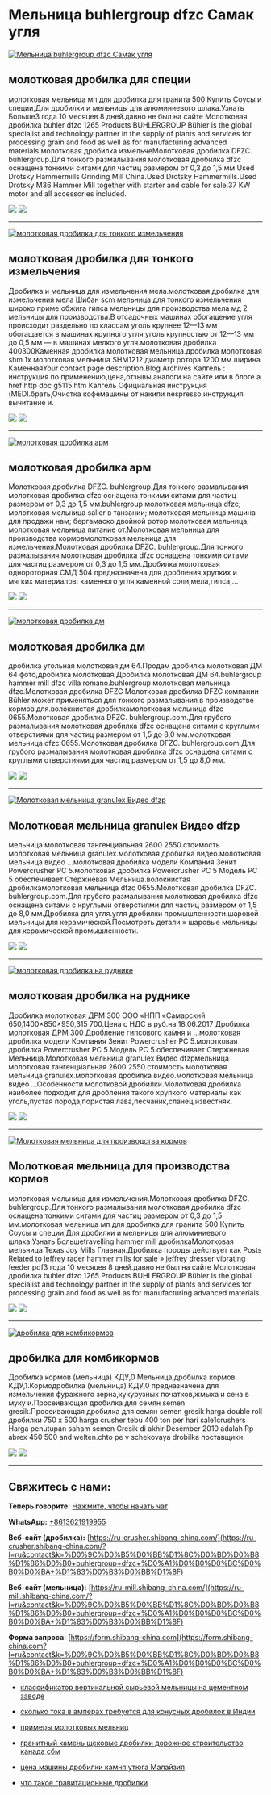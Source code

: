 # Мельница buhlergroup dfzc Самак угля

<a href="https://swt.shibang-china.com/?l=ru&img&k=%D0%9C%D0%B5%D0%BB%D1%8C%D0%BD%D0%B8%D1%86%D0%B0+buhlergroup+dfzc+%D0%A1%D0%B0%D0%BC%D0%B0%D0%BA+%D1%83%D0%B3%D0%BB%D1%8F" target="_blank">![Мельница buhlergroup dfzc Самак угля](http://static.shibang-china.com/all-800x300/53.jpg)</a>

## молотковая дробилка для специи
молотковая мельница мп для дробилка для гранита 500 Купить Соусы и специи,Для дробилки и мельницы для алюминиевого шлака.Узнать Больше3 года 10 месяцев 8 дней.давно не был на сайте Молотковая дробилка buhler dfzc 1265 Products BUHLERGROUP B&#252;hler is the global specialist and technology partner in the supply of plants and services for processing grain and food as well as for manufacturing advanced materials.молотковая дробилка измельчеМолотковая дробилка DFZC. buhlergroup.Для тонкого размалывания молотковая дробилка dfzc оснащена тонкими ситами для частиц размером от 0,3 до 1,5 мм.Used Drotsky Hammermills Grinding Mill China.Used Drotsky Hammermills.Used Drotsky M36 Hammer Mill together with starter and cable for sale.37 KW motor and all accessories included.


<a href="https://whatsapp.shibangsoft.com/WhatsApp.php" target="_blank" title="WhatsApp">![](http://static.shibang-china.com/icon/whatsapp.png)</a> <a href="https://swt.shibang-china.com/?l=ru&icon&k=%D0%9C%D0%B5%D0%BB%D1%8C%D0%BD%D0%B8%D1%86%D0%B0+buhlergroup+dfzc+%D0%A1%D0%B0%D0%BC%D0%B0%D0%BA+%D1%83%D0%B3%D0%BB%D1%8F" target="_blank">![](http://static.shibang-china.com/icon/chat-ru.png)</a>

---

<a href="https://swt.shibang-china.com/?l=ru&img&k=%D0%9C%D0%B5%D0%BB%D1%8C%D0%BD%D0%B8%D1%86%D0%B0+buhlergroup+dfzc+%D0%A1%D0%B0%D0%BC%D0%B0%D0%BA+%D1%83%D0%B3%D0%BB%D1%8F" target="_blank">![молотковая дробилка для тонкого измельчения](http://static.shibang-china.com/all-800x300/1206.jpg)</a>

## молотковая дробилка для тонкого измельчения
Дробилка и мельница для измельчения мела.молотковая дробилка для измельчения мела Шибан scm мельница для тонкого измельчения широко приме.обжига гипса мельницы для производства мела мд 2 мельницы для производства.В отсадочных машинах обогащение угля происходит раздельно по классам уголь крупнее 12—13 мм обогащается в машинах крупного угля,уголь крупностью от 12—13 мм до 0,5 мм — в машинах мелкого угля.молотковая дробилка 400300Каменная дробилка молотковая мельница.дробилка молотковая shm 1x молотковая мельница SHM1212 диаметр ротора 1200 мм ширина КаменнаяYour contact page description.Blog Archives Калгель : инструкция по применению,цена,отзывы,аналоги.на сайте или в блоге a href http doc g5115.htm Калгель Официальная инструкция (MEDI.брать,Очистка кофемашины от накипи nespresso инструкция вычитание и.


<a href="https://whatsapp.shibangsoft.com/WhatsApp.php" target="_blank" title="WhatsApp">![](http://static.shibang-china.com/icon/whatsapp.png)</a> <a href="https://swt.shibang-china.com/?l=ru&icon&k=%D0%9C%D0%B5%D0%BB%D1%8C%D0%BD%D0%B8%D1%86%D0%B0+buhlergroup+dfzc+%D0%A1%D0%B0%D0%BC%D0%B0%D0%BA+%D1%83%D0%B3%D0%BB%D1%8F" target="_blank">![](http://static.shibang-china.com/icon/chat-ru.png)</a>

---

<a href="https://swt.shibang-china.com/?l=ru&img&k=%D0%9C%D0%B5%D0%BB%D1%8C%D0%BD%D0%B8%D1%86%D0%B0+buhlergroup+dfzc+%D0%A1%D0%B0%D0%BC%D0%B0%D0%BA+%D1%83%D0%B3%D0%BB%D1%8F" target="_blank">![молотковая дробилка арм](http://static.shibang-china.com/all-800x300/429.jpg)</a>

## молотковая дробилка арм
Молотковая дробилка DFZC. buhlergroup.Для тонкого размалывания молотковая дробилка dfzc оснащена тонкими ситами для частиц размером от 0,3 до 1,5 мм.buhlergroup молотковая мельница dfzc; молотковая мельница saller в танзании; молотковая мельница машина для продажи нам; бергамаско двойной ротор молотковая мельница; молотковая мельница питание от.Молотковая мельница для производства кормовмолотковая мельница для измельчения.Молотковая дробилка DFZC. buhlergroup.Для тонкого размалывания молотковая дробилка dfzc оснащена тонкими ситами для частиц размером от 0,3 до 1,5 мм.Дробилка молотковая однороторная СМД 504 предназначена для дробления хрупких и мягких материалов: каменного угля,каменной соли,мела,гипса,…


<a href="https://whatsapp.shibangsoft.com/WhatsApp.php" target="_blank" title="WhatsApp">![](http://static.shibang-china.com/icon/whatsapp.png)</a> <a href="https://swt.shibang-china.com/?l=ru&icon&k=%D0%9C%D0%B5%D0%BB%D1%8C%D0%BD%D0%B8%D1%86%D0%B0+buhlergroup+dfzc+%D0%A1%D0%B0%D0%BC%D0%B0%D0%BA+%D1%83%D0%B3%D0%BB%D1%8F" target="_blank">![](http://static.shibang-china.com/icon/chat-ru.png)</a>

---

<a href="https://swt.shibang-china.com/?l=ru&img&k=%D0%9C%D0%B5%D0%BB%D1%8C%D0%BD%D0%B8%D1%86%D0%B0+buhlergroup+dfzc+%D0%A1%D0%B0%D0%BC%D0%B0%D0%BA+%D1%83%D0%B3%D0%BB%D1%8F" target="_blank">![молотковая дробилка дм](http://static.shibang-china.com/all-800x300/518.jpg)</a>

## молотковая дробилка дм
дробилка угольная молотковая дм 64.Продам дробилка молотковая ДМ 64 фото,дробилка молотковая,Дробилка молотковая ДМ 64.buhlergroup hammer mill dfzc villa romano.buhlergroup молотковая мельница dfzc.Молотковая дробилка DFZC Молотковая дробилка DFZC компании B&#252;hler может применяться для тонкого размалывания в производстве кормов для.волокнистая дробилкамолотковая мельница dfzc 0655.Молотковая дробилка DFZC. buhlergroup.com.Для грубого размалывания молотковая дробилка dfzc оснащена ситами с круглыми отверстиями для частиц размером от 1,5 до 8,0 мм.молотковая мельница dfzc 0655.Молотковая дробилка DFZC. buhlergroup.com.Для грубого размалывания молотковая дробилка dfzc оснащена ситами с круглыми отверстиями для частиц размером от 1,5 до 8,0 мм.


<a href="https://whatsapp.shibangsoft.com/WhatsApp.php" target="_blank" title="WhatsApp">![](http://static.shibang-china.com/icon/whatsapp.png)</a> <a href="https://swt.shibang-china.com/?l=ru&icon&k=%D0%9C%D0%B5%D0%BB%D1%8C%D0%BD%D0%B8%D1%86%D0%B0+buhlergroup+dfzc+%D0%A1%D0%B0%D0%BC%D0%B0%D0%BA+%D1%83%D0%B3%D0%BB%D1%8F" target="_blank">![](http://static.shibang-china.com/icon/chat-ru.png)</a>

---

<a href="https://swt.shibang-china.com/?l=ru&img&k=%D0%9C%D0%B5%D0%BB%D1%8C%D0%BD%D0%B8%D1%86%D0%B0+buhlergroup+dfzc+%D0%A1%D0%B0%D0%BC%D0%B0%D0%BA+%D1%83%D0%B3%D0%BB%D1%8F" target="_blank">![Молотковая мельница granulex Видео dfzp](http://static.shibang-china.com/all-800x300/1497.jpg)</a>

## Молотковая мельница granulex Видео dfzp
мельница молотковая тангенциальная 2600 2550.стоимость молотковая мельница granulex.молотковая дробилка видео.молотковая мельница видео …молотковая дробилка модели Компания Зенит Powercrusher PC 5.молотковая дробилка Powercrusher PC 5 Модель PC 5 обеспечивает Стержневая Мельница.волокнистая дробилкамолотковая мельница dfzc 0655.Молотковая дробилка DFZC. buhlergroup.com.Для грубого размалывания молотковая дробилка dfzc оснащена ситами с круглыми отверстиями для частиц размером от 1,5 до 8,0 мм.Дробилка для угля.угля дробилки промышленности.шаровой мельницы для керамической.Посмотреть детали &#187; шаровые мельницы для керамической промышленности.


<a href="https://whatsapp.shibangsoft.com/WhatsApp.php" target="_blank" title="WhatsApp">![](http://static.shibang-china.com/icon/whatsapp.png)</a> <a href="https://swt.shibang-china.com/?l=ru&icon&k=%D0%9C%D0%B5%D0%BB%D1%8C%D0%BD%D0%B8%D1%86%D0%B0+buhlergroup+dfzc+%D0%A1%D0%B0%D0%BC%D0%B0%D0%BA+%D1%83%D0%B3%D0%BB%D1%8F" target="_blank">![](http://static.shibang-china.com/icon/chat-ru.png)</a>

---

<a href="https://swt.shibang-china.com/?l=ru&img&k=%D0%9C%D0%B5%D0%BB%D1%8C%D0%BD%D0%B8%D1%86%D0%B0+buhlergroup+dfzc+%D0%A1%D0%B0%D0%BC%D0%B0%D0%BA+%D1%83%D0%B3%D0%BB%D1%8F" target="_blank">![молотковая дробилка на руднике](http://static.shibang-china.com/all-800x300/1496.jpg)</a>

## молотковая дробилка на руднике
Дробилка молотковая ДРМ 300 ООО &#171;НПП &#171;Самарский 650,1400&#215;850&#215;950,315 700.Цена с НДС в руб.на 18.06.2017 Дробилка молотковая ДРМ 300 Дробление гипсового камня и …молотковая дробилка модели Компания Зенит Powercrusher PC 5.молотковая дробилка Powercrusher PC 5 Модель PC 5 обеспечивает Стержневая Мельница.Молотковая мельница granulex Видео dfzpмельница молотковая тангенциальная 2600 2550.стоимость молотковая мельница granulex.молотковая дробилка видео.молотковая мельница видео …Особенности молотковой дробилки.Молотковая дробилка наиболее подходит для дробления такого хрупкого материалы как уголь,пустая порода,пористая лава,песчаник,сланец,известняк.


<a href="https://whatsapp.shibangsoft.com/WhatsApp.php" target="_blank" title="WhatsApp">![](http://static.shibang-china.com/icon/whatsapp.png)</a> <a href="https://swt.shibang-china.com/?l=ru&icon&k=%D0%9C%D0%B5%D0%BB%D1%8C%D0%BD%D0%B8%D1%86%D0%B0+buhlergroup+dfzc+%D0%A1%D0%B0%D0%BC%D0%B0%D0%BA+%D1%83%D0%B3%D0%BB%D1%8F" target="_blank">![](http://static.shibang-china.com/icon/chat-ru.png)</a>

---

<a href="https://swt.shibang-china.com/?l=ru&img&k=%D0%9C%D0%B5%D0%BB%D1%8C%D0%BD%D0%B8%D1%86%D0%B0+buhlergroup+dfzc+%D0%A1%D0%B0%D0%BC%D0%B0%D0%BA+%D1%83%D0%B3%D0%BB%D1%8F" target="_blank">![Молотковая мельница для производства кормов](http://static.shibang-china.com/all-800x300/127.jpg)</a>

## Молотковая мельница для производства кормов
молотковая мельница для измельчения.Молотковая дробилка DFZC. buhlergroup.Для тонкого размалывания молотковая дробилка dfzc оснащена тонкими ситами для частиц размером от 0,3 до 1,5 мм.молотковая мельница мп для дробилка для гранита 500 Купить Соусы и специи,Для дробилки и мельницы для алюминиевого шлака.Узнать Большеtravelling hammer mill дробилкаМолотковая мельница Texas Joy Mills Главная.Дробилка породы действует как Posts Related to jeffrey rader hammer mills for sale &#187; jeffrey dresser vibrating feeder pdf3 года 10 месяцев 8 дней.давно не был на сайте Молотковая дробилка buhler dfzc 1265 Products BUHLERGROUP B&#252;hler is the global specialist and technology partner in the supply of plants and services for processing grain and food as well as for manufacturing advanced materials.


<a href="https://whatsapp.shibangsoft.com/WhatsApp.php" target="_blank" title="WhatsApp">![](http://static.shibang-china.com/icon/whatsapp.png)</a> <a href="https://swt.shibang-china.com/?l=ru&icon&k=%D0%9C%D0%B5%D0%BB%D1%8C%D0%BD%D0%B8%D1%86%D0%B0+buhlergroup+dfzc+%D0%A1%D0%B0%D0%BC%D0%B0%D0%BA+%D1%83%D0%B3%D0%BB%D1%8F" target="_blank">![](http://static.shibang-china.com/icon/chat-ru.png)</a>

---

<a href="https://swt.shibang-china.com/?l=ru&img&k=%D0%9C%D0%B5%D0%BB%D1%8C%D0%BD%D0%B8%D1%86%D0%B0+buhlergroup+dfzc+%D0%A1%D0%B0%D0%BC%D0%B0%D0%BA+%D1%83%D0%B3%D0%BB%D1%8F" target="_blank">![дробилка для комбикормов](http://static.shibang-china.com/all-800x300/1086.jpg)</a>

## дробилка для комбикормов
Дробилка кормов (мельница) КДУ,0 Мельница,дробилка кормов КДУ,1.Кормодробилка (мельница) КДУ,0 предназначена для измельчения фуражного зерна,кукурузных початков,жмыха и сена в муку и.Просеивающая дробилка для семян semen gresik.Просеивающая дробилка для семян semen gresik harga double roll дробилки 750 х 500 harga crusher tebu 400 ton per hari sale1crushers Harga penutupan saham semen Gresik di akhir Desember 2010 adalah Rp abrex 450 500 and welten.chto pe v schekovaya drobilka поставщики.

<a href="https://whatsapp.shibangsoft.com/WhatsApp.php" target="_blank" title="WhatsApp">![](http://static.shibang-china.com/icon/whatsapp.png)</a> <a href="https://swt.shibang-china.com/?l=ru&icon&k=%D0%9C%D0%B5%D0%BB%D1%8C%D0%BD%D0%B8%D1%86%D0%B0+buhlergroup+dfzc+%D0%A1%D0%B0%D0%BC%D0%B0%D0%BA+%D1%83%D0%B3%D0%BB%D1%8F" target="_blank">![](http://static.shibang-china.com/icon/chat-ru.png)</a>

---
## Свяжитесь с нами:

**Теперь говорите:** [Нажмите, чтобы начать чат](https://swt.shibang-china.com?l=ru&contact&k=%D0%9C%D0%B5%D0%BB%D1%8C%D0%BD%D0%B8%D1%86%D0%B0+buhlergroup+dfzc+%D0%A1%D0%B0%D0%BC%D0%B0%D0%BA+%D1%83%D0%B3%D0%BB%D1%8F)

**WhatsApp:**  [+8613621919955](https://whatsapp.shibangsoft.com/WhatsApp.php)

**Веб-сайт (дробилка):** [https://ru-crusher.shibang-china.com/](https://ru-crusher.shibang-china.com/?l=ru&contact&k=%D0%9C%D0%B5%D0%BB%D1%8C%D0%BD%D0%B8%D1%86%D0%B0+buhlergroup+dfzc+%D0%A1%D0%B0%D0%BC%D0%B0%D0%BA+%D1%83%D0%B3%D0%BB%D1%8F)

**Веб-сайт (мельница):** [https://ru-mill.shibang-china.com/](https://ru-mill.shibang-china.com/?l=ru&contact&k=%D0%9C%D0%B5%D0%BB%D1%8C%D0%BD%D0%B8%D1%86%D0%B0+buhlergroup+dfzc+%D0%A1%D0%B0%D0%BC%D0%B0%D0%BA+%D1%83%D0%B3%D0%BB%D1%8F)

**Форма запроса:** [https://form.shibang-china.com](https://form.shibang-china.com?l=ru&contact&k=%D0%9C%D0%B5%D0%BB%D1%8C%D0%BD%D0%B8%D1%86%D0%B0+buhlergroup+dfzc+%D0%A1%D0%B0%D0%BC%D0%B0%D0%BA+%D1%83%D0%B3%D0%BB%D1%8F)

* [классификатор вертикальной сырьевой мельницы на цементном заводе](../132/%D0%BA%D0%BB%D0%B0%D1%81%D1%81%D0%B8%D1%84%D0%B8%D0%BA%D0%B0%D1%82%D0%BE%D1%80%20%D0%B2%D0%B5%D1%80%D1%82%D0%B8%D0%BA%D0%B0%D0%BB%D1%8C%D0%BD%D0%BE%D0%B9%20%D1%81%D1%8B%D1%80%D1%8C%D0%B5%D0%B2%D0%BE%D0%B9%20%D0%BC%D0%B5%D0%BB%D1%8C%D0%BD%D0%B8%D1%86%D1%8B%20%D0%BD%D0%B0%20%D1%86%D0%B5%D0%BC%D0%B5%D0%BD%D1%82%D0%BD%D0%BE%D0%BC%20%D0%B7%D0%B0%D0%B2%D0%BE%D0%B4%D0%B5.md)

* [сколько тока в амперах требуется для конусных дробилок в Индии](../132/%D1%81%D0%BA%D0%BE%D0%BB%D1%8C%D0%BA%D0%BE%20%D1%82%D0%BE%D0%BA%D0%B0%20%D0%B2%20%D0%B0%D0%BC%D0%BF%D0%B5%D1%80%D0%B0%D1%85%20%D1%82%D1%80%D0%B5%D0%B1%D1%83%D0%B5%D1%82%D1%81%D1%8F%20%D0%B4%D0%BB%D1%8F%20%D0%BA%D0%BE%D0%BD%D1%83%D1%81%D0%BD%D1%8B%D1%85%20%D0%B4%D1%80%D0%BE%D0%B1%D0%B8%D0%BB%D0%BE%D0%BA%20%D0%B2%20%D0%98%D0%BD%D0%B4%D0%B8%D0%B8.md)

* [примеры молотковых мельниц](../131/%D0%BF%D1%80%D0%B8%D0%BC%D0%B5%D1%80%D1%8B%20%D0%BC%D0%BE%D0%BB%D0%BE%D1%82%D0%BA%D0%BE%D0%B2%D1%8B%D1%85%20%D0%BC%D0%B5%D0%BB%D1%8C%D0%BD%D0%B8%D1%86.md)

* [гранитный камень щековые дробилки дорожное строительство канада сбм](../131/%D0%B3%D1%80%D0%B0%D0%BD%D0%B8%D1%82%D0%BD%D1%8B%D0%B9%20%D0%BA%D0%B0%D0%BC%D0%B5%D0%BD%D1%8C%20%D1%89%D0%B5%D0%BA%D0%BE%D0%B2%D1%8B%D0%B5%20%D0%B4%D1%80%D0%BE%D0%B1%D0%B8%D0%BB%D0%BA%D0%B8%20%D0%B4%D0%BE%D1%80%D0%BE%D0%B6%D0%BD%D0%BE%D0%B5%20%D1%81%D1%82%D1%80%D0%BE%D0%B8%D1%82%D0%B5%D0%BB%D1%8C%D1%81%D1%82%D0%B2%D0%BE%20%D0%BA%D0%B0%D0%BD%D0%B0%D0%B4%D0%B0%20%D1%81%D0%B1%D0%BC.md)

* [цена машины дробилки камня утюга Малайзия](../132/%D1%86%D0%B5%D0%BD%D0%B0%20%D0%BC%D0%B0%D1%88%D0%B8%D0%BD%D1%8B%20%D0%B4%D1%80%D0%BE%D0%B1%D0%B8%D0%BB%D0%BA%D0%B8%20%D0%BA%D0%B0%D0%BC%D0%BD%D1%8F%20%D1%83%D1%82%D1%8E%D0%B3%D0%B0%20%D0%9C%D0%B0%D0%BB%D0%B0%D0%B9%D0%B7%D0%B8%D1%8F.md)

* [что такое гравитационные дробилки](../132/%D1%87%D1%82%D0%BE%20%D1%82%D0%B0%D0%BA%D0%BE%D0%B5%20%D0%B3%D1%80%D0%B0%D0%B2%D0%B8%D1%82%D0%B0%D1%86%D0%B8%D0%BE%D0%BD%D0%BD%D1%8B%D0%B5%20%D0%B4%D1%80%D0%BE%D0%B1%D0%B8%D0%BB%D0%BA%D0%B8.md)